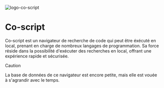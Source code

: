 ![logo-co-script](https://github.com/hugodev-teck/Co-script/assets/84953759/30b67e8f-5902-4c4e-bf87-6bb030d716d1)

# Co-script
Co-script est un navigateur de recherche de code qui peut être éxécuté en local, prenant en charge de nombreux langages de programmation. Sa force réside dans la possibilité d'exécuter des recherches en local, offrant une expérience rapide et sécurisée.

> [!CAUTION]
> La base de données de ce navigateur est encore petite, mais elle est vouée à s'agrandir avec le temps.
